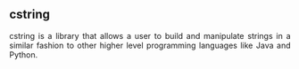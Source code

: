 ## cstring

<p align="justify">
cstring is a library that allows a user to build and manipulate strings in a similar fashion to other higher level programming languages like Java and Python.
</p>
